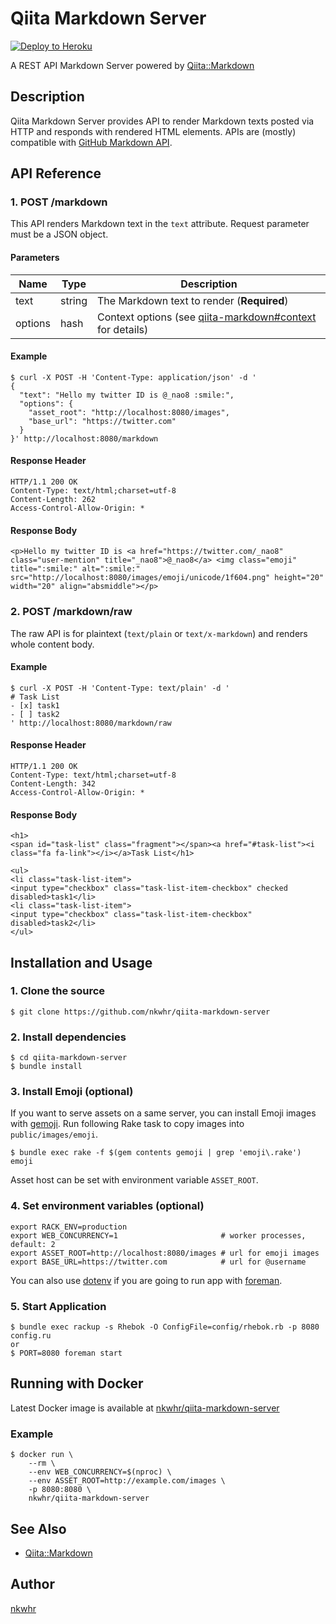 # Qiita Markdown Server

[![Deploy to Heroku](https://www.herokucdn.com/deploy/button.svg)](https://heroku.com/deploy?template=https://github.com/nkwhr/qiita-markdown-server)

A REST API Markdown Server powered by [Qiita::Markdown](https://github.com/increments/qiita-markdown)

## Description

Qiita Markdown Server provides API to render Markdown texts posted via HTTP and responds with rendered HTML elements.
APIs are (mostly) compatible with [GitHub Markdown API](https://developer.github.com/v3/markdown/).

## API Reference

### 1. POST /markdown

This API renders Markdown text in the `text` attribute. Request parameter must be a JSON object.

#### Parameters

Name        | Type    | Description
------------| ------- | -----------------------------
text        | string  | The Markdown text to render (**Required**)
options     | hash    | Context options (see [qiita-markdown#context](https://github.com/increments/qiita-markdown#context) for details)

#### Example

```
$ curl -X POST -H 'Content-Type: application/json' -d '
{
  "text": "Hello my twitter ID is @_nao8 :smile:",
  "options": {
    "asset_root": "http://localhost:8080/images",
    "base_url": "https://twitter.com"
  }
}' http://localhost:8080/markdown
```

#### Response Header

```
HTTP/1.1 200 OK
Content-Type: text/html;charset=utf-8
Content-Length: 262
Access-Control-Allow-Origin: *
```

#### Response Body

```
<p>Hello my twitter ID is <a href="https://twitter.com/_nao8" class="user-mention" title="_nao8">@_nao8</a> <img class="emoji" title=":smile:" alt=":smile:" src="http://localhost:8080/images/emoji/unicode/1f604.png" height="20" width="20" align="absmiddle"></p>
```

### 2. POST /markdown/raw

The raw API is for plaintext (`text/plain` or `text/x-markdown`) and renders whole content body.

#### Example
```
$ curl -X POST -H 'Content-Type: text/plain' -d '
# Task List
- [x] task1
- [ ] task2
' http://localhost:8080/markdown/raw
```

#### Response Header

```
HTTP/1.1 200 OK
Content-Type: text/html;charset=utf-8
Content-Length: 342
Access-Control-Allow-Origin: *
```

#### Response Body

```
<h1>
<span id="task-list" class="fragment"></span><a href="#task-list"><i class="fa fa-link"></i></a>Task List</h1>

<ul>
<li class="task-list-item">
<input type="checkbox" class="task-list-item-checkbox" checked disabled>task1</li>
<li class="task-list-item">
<input type="checkbox" class="task-list-item-checkbox" disabled>task2</li>
</ul>
```


## Installation and Usage

### 1. Clone the source
```
$ git clone https://github.com/nkwhr/qiita-markdown-server
```

### 2. Install dependencies
```
$ cd qiita-markdown-server
$ bundle install
```

### 3. Install Emoji (optional)

If you want to serve assets on a same server, you can install Emoji images with [gemoji](https://github.com/github/gemoji).
Run following Rake task to copy images into `public/images/emoji`.

```
$ bundle exec rake -f $(gem contents gemoji | grep 'emoji\.rake') emoji
```
Asset host can be set with environment variable `ASSET_ROOT`.


### 4. Set environment variables (optional)

```
export RACK_ENV=production
export WEB_CONCURRENCY=1                       # worker processes, default: 2
export ASSET_ROOT=http://localhost:8080/images # url for emoji images
export BASE_URL=https://twitter.com            # url for @username
```

You can also use [dotenv](https://github.com/bkeepers/dotenv) if you are going to run app with [foreman](https://github.com/ddollar/foreman).

### 5. Start Application

```
$ bundle exec rackup -s Rhebok -O ConfigFile=config/rhebok.rb -p 8080 config.ru
or
$ PORT=8080 foreman start
```

## Running with Docker

Latest Docker image is available at [nkwhr/qiita-markdown-server](https://registry.hub.docker.com/u/nkwhr/qiita-markdown-server/)

### Example

```
$ docker run \
    --rm \
    --env WEB_CONCURRENCY=$(nproc) \
    --env ASSET_ROOT=http://example.com/images \
    -p 8080:8080 \
    nkwhr/qiita-markdown-server
```

## See Also

- [Qiita::Markdown](https://github.com/increments/qiita-markdown)


## Author

[nkwhr](https://github.com/nkwhr)
